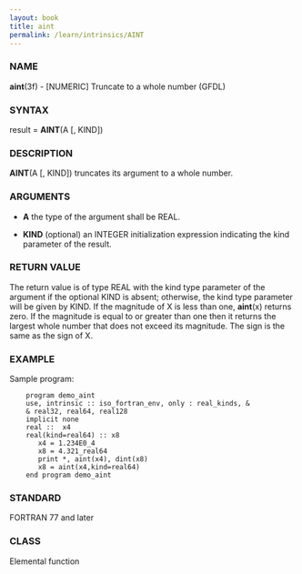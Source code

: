```yaml
---
layout: book
title: aint
permalink: /learn/intrinsics/AINT
---
```

### NAME

**aint**(3f) - \[NUMERIC\] Truncate to a whole number
(GFDL)

### SYNTAX

result = **AINT**(A \[, KIND\])

### DESCRIPTION

**AINT**(A \[, KIND\]) truncates its argument to a whole number.

### ARGUMENTS

  - **A**
    the type of the argument shall be REAL.

  - **KIND**
    (optional) an INTEGER initialization expression indicating the kind
    parameter of the result.

### RETURN VALUE

The return value is of type REAL with the kind type parameter of the
argument if the optional KIND is absent; otherwise, the kind type
parameter will be given by KIND. If the magnitude of X is less than one,
**aint**(x) returns zero. If the magnitude is equal to or greater than
one then it returns the largest whole number that does not exceed its
magnitude. The sign is the same as the sign of X.

### EXAMPLE

Sample program:

```
    program demo_aint
    use, intrinsic :: iso_fortran_env, only : real_kinds, &
    & real32, real64, real128
    implicit none
    real ::  x4
    real(kind=real64) :: x8
       x4 = 1.234E0_4
       x8 = 4.321_real64
       print *, aint(x4), dint(x8)
       x8 = aint(x4,kind=real64)
    end program demo_aint
```

### STANDARD

FORTRAN 77 and later

### CLASS

Elemental function
